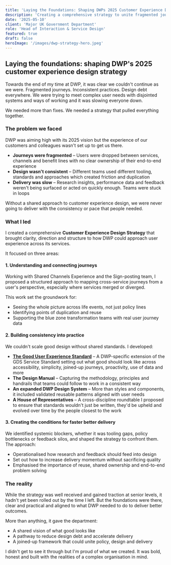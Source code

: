 ```yaml
---
title: 'Laying the Foundations: Shaping DWPs 2025 Customer Experience Design Strategy'
description: 'Creating a comprehensive strategy to unite fragmented journeys, build consistency and accelerate delivery across a complex government department.'
date: '2025-05-10'
client: 'Major UK Government Department'
role: 'Head of Interaction & Service Design'
featured: true
draft: false
heroImage: '/images/dwp-strategy-hero.jpeg'
---
```


## Laying the foundations: shaping DWP's 2025 customer experience design strategy

Towards the end of my time at DWP, it was clear we couldn't continue as we were. Fragmented journeys. Inconsistent practices. Design debt everywhere. We were trying to meet complex user needs with disjointed systems and ways of working and it was slowing everyone down.

We needed more than fixes. We needed a strategy that pulled everything together.

### The problem we faced

DWP was aiming high with its 2025 vision but the experience of our customers and colleagues wasn't set up to get us there.

- **Journeys were fragmented** – Users were dropped between services, channels and benefit lines with no clear ownership of their end-to-end experience  
- **Design wasn't consistent** – Different teams used different tooling, standards and approaches which created friction and duplication  
- **Delivery was slow** – Research insights, performance data and feedback weren't being surfaced or acted on quickly enough. Teams were stuck in loops

Without a shared approach to customer experience design, we were never going to deliver with the consistency or pace that people needed.

### What I led

I created a comprehensive **Customer Experience Design Strategy** that brought clarity, direction and structure to how DWP could approach user experience across its services.

It focused on three areas:

#### 1. Understanding and connecting journeys

Working with Shared Channels Experience and the Sign-posting team, I proposed a structured approach to mapping cross-service journeys from a user's perspective, especially where services merged or diverged.

This work set the groundwork for:

- Seeing the whole picture across life events, not just policy lines  
- Identifying points of duplication and reuse  
- Supporting the blue zone transformation teams with real user journey data

#### 2. Building consistency into practice

We couldn't scale good design without shared standards. I developed:

- **[The Good User Experience Standard](https://gavinelliott.co.uk/blog/the-next-evolution-of-good-user-experience/)** – A DWP-specific extension of the GDS Service Standard setting out what good should look like across accessibility, simplicity, joined-up journeys, proactivity, use of data and more  
- **The Design Manual** – Capturing the methodology, principles and handrails that teams could follow to work in a consistent way  
- **An expanded DWP Design System** – More than styles and components, it included validated reusable patterns aligned with user needs  
- **A House of Representatives** – A cross-discipline roundtable I proposed to ensure that standards wouldn't just be written, they'd be upheld and evolved over time by the people closest to the work

#### 3. Creating the conditions for faster better delivery

We identified systemic blockers, whether it was tooling gaps, policy bottlenecks or feedback silos, and shaped the strategy to confront them. The approach:

- Operationalised how research and feedback should feed into design  
- Set out how to increase delivery momentum without sacrificing quality  
- Emphasised the importance of reuse, shared ownership and end-to-end problem solving

### The reality

While the strategy was well received and gained traction at senior levels, it hadn't yet been rolled out by the time I left. But the foundations were there, clear and practical and aligned to what DWP needed to do to deliver better outcomes.

More than anything, it gave the department:

- A shared vision of what good looks like  
- A pathway to reduce design debt and accelerate delivery  
- A joined-up framework that could unite policy, design and delivery

I didn't get to see it through but I'm proud of what we created. It was bold, honest and built with the realities of a complex organisation in mind. 